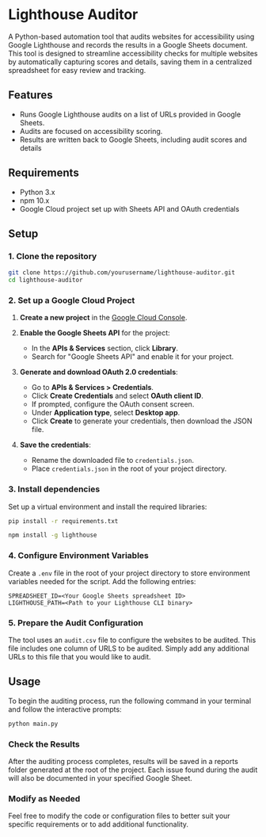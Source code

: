 # Lighthouse Auditor

A Python-based automation tool that audits websites for accessibility using Google Lighthouse and records the results in a Google Sheets document. This tool is designed to streamline accessibility checks for multiple websites by automatically capturing scores and details, saving them in a centralized spreadsheet for easy review and tracking.

## Features

- Runs Google Lighthouse audits on a list of URLs provided in Google Sheets.
- Audits are focused on accessibility scoring.
- Results are written back to Google Sheets, including audit scores and details

## Requirements

- Python 3.x
- npm 10.x
- Google Cloud project set up with Sheets API and OAuth credentials

## Setup

### 1. Clone the repository
```bash
git clone https://github.com/yourusername/lighthouse-auditor.git
cd lighthouse-auditor
```

### 2. Set up a Google Cloud Project

1. **Create a new project** in the [Google Cloud Console](https://console.cloud.google.com/).
   
2. **Enable the Google Sheets API** for the project:
   - In the **APIs & Services** section, click **Library**.
   - Search for "Google Sheets API" and enable it for your project.

3. **Generate and download OAuth 2.0 credentials**:
   - Go to **APIs & Services > Credentials**.
   - Click **Create Credentials** and select **OAuth client ID**.
   - If prompted, configure the OAuth consent screen.
   - Under **Application type**, select **Desktop app**.
   - Click **Create** to generate your credentials, then download the JSON file.
   
4. **Save the credentials**:
   - Rename the downloaded file to `credentials.json`.
   - Place `credentials.json` in the root of your project directory.

### 3. Install dependencies

Set up a virtual environment and install the required libraries:

```bash
pip install -r requirements.txt
```

```bash
npm install -g lighthouse
```

### 4. Configure Environment Variables

Create a `.env` file in the root of your project directory to store environment variables needed for the script. Add the following entries:

```plaintext
SPREADSHEET_ID=<Your Google Sheets spreadsheet ID>
LIGHTHOUSE_PATH=<Path to your Lighthouse CLI binary>
```

### 5. Prepare the Audit Configuration

The tool uses an `audit.csv` file to configure the websites to be audited. This file includes one column of URLS to be audited. Simply add any additional URLs to this file that you would like to audit.

## Usage

To begin the auditing process, run the following command in your terminal and follow the interactive prompts:

```bash
python main.py 
```


### Check the Results

After the auditing process completes, results will be saved in a reports folder generated at the root of the project. Each issue found during the audit will also be documented in your specified Google Sheet.

### Modify as Needed

Feel free to modify the code or configuration files to better suit your specific requirements or to add additional functionality.
